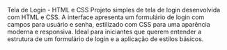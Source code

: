 Tela de Login - HTML e CSS
Projeto simples de tela de login desenvolvida com HTML e CSS. A interface apresenta um formulário de login com campos para usuário e senha, estilizado com CSS para uma aparência moderna e responsiva. Ideal para iniciantes que querem entender a estrutura de um formulário de login e a aplicação de estilos básicos.
